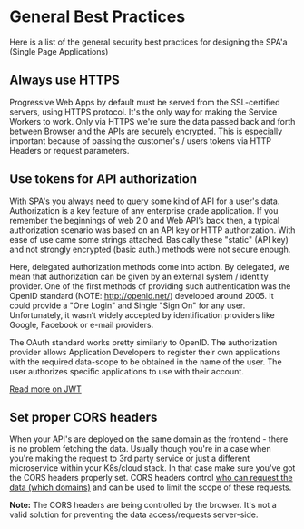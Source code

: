 # General Best Practices

Here is a list of the general security best practices for designing the SPA'a (Single Page Applications)

## Always use HTTPS

Progressive Web Apps by default must be served from the SSL-certified servers, using HTTPS protocol. It's the only way for making the Service Workers to work. Only via HTTPS we're sure the data passed back and forth between Browser and the APIs are securely encrypted. This is especially important because of passing the customer's / users tokens via HTTP Headers or request parameters.

## Use tokens for API authorization

With SPA's you always need to query some kind of API for a user's data. Authorization is a key feature of any enterprise grade application. If you remember the beginnings of web 2.0 and Web API’s back then, a typical authorization scenario was based on an API key or HTTP authorization. With ease of use came some strings attached. Basically these "static" (API key) and not strongly encrypted (basic auth.) methods were not secure enough.

Here, delegated authorization methods come into action. By delegated, we mean that authorization can be given by an external system / identity provider. One of the first methods of providing such authentication was the OpenID standard (NOTE: http://openid.net/) developed around 2005. It could provide a "One Login" and Single "Sign On" for any user. Unfortunately, it wasn’t widely accepted by identification providers like Google, Facebook or e-mail providers.

The OAuth standard works pretty similarly to OpenID. The authorization provider allows Application Developers to register their own applications with the required data-scope to be obtained in the name of the user. The user authorizes specific applications to use with their account. 

[Read more on JWT](https://microservicesbook.org/ch5-related-techniques.html#json-web-tokens-jwt)

## Set proper CORS headers

When your API's are deployed on the same domain as the frontend - there is no problem fetching the data. Usually though you're in a case when you're making the request to 3rd party service or just a different microservice within your K8s/cloud stack. In that case make sure you've got the CORS headers properly set. CORS headers control [who can request the data (which domains)](https://developer.mozilla.org/en-US/docs/Web/HTTP/Headers/Access-Control-Allow-Origin) and can be used to limit the scope of these requests.

**Note:** The CORS headers are being controlled by the browser. It's not a valid solution for preventing the data access/requests server-side.
